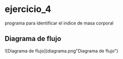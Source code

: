 # ejercicio_4

programa para identificar el indice de masa corporal

## Diagrama de flujo

![Diagrama de flujo](diagrama.png"Diagrama de flujo")